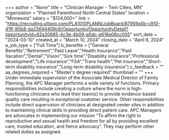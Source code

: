 +++
author = "None"
title = "Clinician Manager - Twin Cities, MN"
organization = "Planned Parenthood North Central States"
location = "Minnesota"
salary = "$124,000+"
link = "https://recruiting.ultipro.com/PLA1010PLANN/JobBoard/87959a5b-c910-41ff-90b8-da23644409c6/Opportunity/OpportunityDetail?opportunityId=62a20685-4c3e-4b09-a0dc-e616e06cc005"
sort_date = "2024-03-10"
created_at = "March 10, 2024"
closing_date = "April 6, 2024"
a_job_type = ["Full Time"]
b_benefits = ["General Benefits","Retirement","Paid Leave","Health Insurance","Paid Vacation","Dental","Vision","Sick time","Disability insurance","Professional development","Life insurance","FSA","Trans health","Pet insurance","Short-term disability insurance","Long-term disability insurance"]
c_feedback = ""
aa_degrees_required = "Master's degree required"
thumbnail = ""
+++
Under immediate supervision of the Associate Medical Director of Family Planning, the APC Manager performs a wide variety of functions. Primary responsibilities include creating a culture where the norm is high-functioning clinicians who lead their team(s) to provide evidence-based quality care resulting in exceptional customer service. Other responsibilities include direct supervision of clinicians at designated center sites in addition to maintaining clinical skills in providing direct patient care. APC Managers are advocates in implementing our mission “To affirm the right to reproductive and sexual health and freedom for all by providing excellent care, trusted education, and fierce advocacy”. They may perform other related duties as assigned.